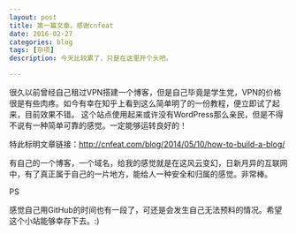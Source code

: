 ```yaml
---
layout: post
title: 第一篇文章，感谢cnfeat
date: 2016-02-27
categories: blog
tags: [杂项]
description: 今天比较累了，只是在这里开个头吧。

---
```


很久以前曾经自己租过VPN搭建一个博客，但是自己毕竟是学生党，VPN的价格很是有些肉疼。如今有幸在知乎上看到这么简单明了的一份教程，便立即试了起来，目前效果不错。
这个站点使用起来或许没有WordPress那么亲民，但是不得不说有一种简单可靠的感觉。一定能够运转良好的！

特此标明文章链接：<a href="http://cnfeat.com/blog/2014/05/10/how-to-build-a-blog/">http://cnfeat.com/blog/2014/05/10/how-to-build-a-blog/</a>

有自己的一个博客，一个域名，给我的感觉就是在这风云变幻，日新月异的互联网中，有了真正属于自己的一片地方，能给人一种安全和归属的感觉。非常棒。

PS

感觉自己用GitHub的时间也有一段了，可还是会发生自己无法预料的情况。希望这个小站能够幸存下去。:)